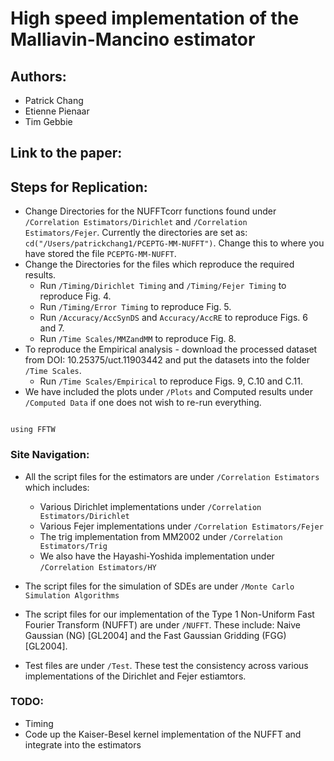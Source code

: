 # High speed implementation of the Malliavin-Mancino estimator

## Authors:
- Patrick Chang
- Etienne Pienaar
- Tim Gebbie

## Link to the paper:


## Steps for Replication:
- Change Directories for the NUFFTcorr functions found under `/Correlation Estimators/Dirichlet` and `/Correlation Estimators/Fejer`. Currently the directories are set as: `cd("/Users/patrickchang1/PCEPTG-MM-NUFFT")`. Change this to where you have stored the file `PCEPTG-MM-NUFFT`. 
- Change the Directories for the files which reproduce the required results.
	- Run `/Timing/Dirichlet Timing` and `/Timing/Fejer Timing` to reproduce Fig. 4.
	- Run `/Timing/Error Timing` to reproduce Fig. 5.
	- Run `/Accuracy/AccSynDS` and `Accuracy/AccRE` to reproduce Figs. 6 and 7.
	- Run `/Time Scales/MMZandMM` to reproduce Fig. 8.
- To reproduce the Empirical analysis - download the processed dataset from DOI: 10.25375/uct.11903442 and put the datasets into the folder `/Time Scales`.
	- Run `/Time Scales/Empirical` to reproduce Figs. 9, C.10 and C.11.
- We have included the plots under `/Plots` and Computed results under `/Computed Data` if one does not wish to re-run everything.

```juliascript

using FFTW

```

### Site Navigation:
- All the script files for the estimators are under `/Correlation Estimators` which includes:
  - Various Dirichlet implementations under `/Correlation Estimators/Dirichlet`
  - Various Fejer implementations under `/Correlation Estimators/Fejer`
  - The trig implementation from MM2002 under `/Correlation Estimators/Trig`
  - We also have the Hayashi-Yoshida implementation under `/Correlation Estimators/HY`
  
- The script files for the simulation of SDEs are under `/Monte Carlo Simulation Algorithms` 
- The script files for our implementation of the Type 1 Non-Uniform Fast Fourier Transform (NUFFT) are under `/NUFFT`. These include: Naive Gaussian (NG) [GL2004] and the Fast Gaussian Gridding (FGG) [GL2004].
- Test files are under `/Test`. These test the consistency across various implementations of the Dirichlet and Fejer estiamtors.

### TODO:
- Timing
- Code up the Kaiser-Besel kernel implementation of the NUFFT and integrate into the estimators

